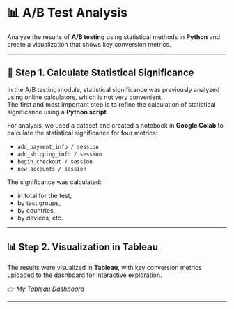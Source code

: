 # 📊 A/B Test Analysis

Analyze the results of **A/B testing** using statistical methods in **Python** and create a visualization that shows key conversion metrics.

---

## 🧪 Step 1. Calculate Statistical Significance
In the A/B testing module, statistical significance was previously analyzed using online calculators, which is not very convenient.  
The first and most important step is to refine the calculation of statistical significance using a **Python script**.

For analysis, we used a dataset and created a notebook in **Google Colab** to calculate the statistical significance for four metrics:

- `add_payment_info / session`  
- `add_shipping_info / session`  
- `begin_checkout / session`  
- `new_accounts / session`  

The significance was calculated:
- in total for the test,  
- by test groups,  
- by countries,  
- by devices, etc.  

---

## 📊 Step 2. Visualization in Tableau
The results were visualized in **Tableau**, with key conversion metrics uploaded to the dashboard for interactive exploration.

👉 *[My Tableau Dashboard]([https://public.tableau.com/](https://public.tableau.com/app/profile/viktoriia.serozhenko6318/viz/ABTest_17552153375840/AB_Test))*  

---
